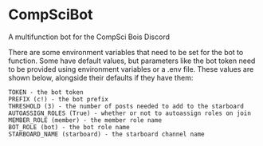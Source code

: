# CompSciBot
A multifunction bot for the CompSci Bois Discord

There are some environment variables that need to be set for the bot to function. Some have default values, but parameters like the bot token need to be provided using environment variables or a .env file. These values are shown below, alongside their defaults if they have them:

```
TOKEN - the bot token
PREFIX (c!) - the bot prefix
THRESHOLD (3) - the number of posts needed to add to the starboard
AUTOASSIGN_ROLES (True) - whether or not to autoassign roles on join
MEMBER_ROLE (member) - the member role name
BOT_ROLE (bot) - the bot role name
STARBOARD_NAME (starboard) - the starboard channel name
```